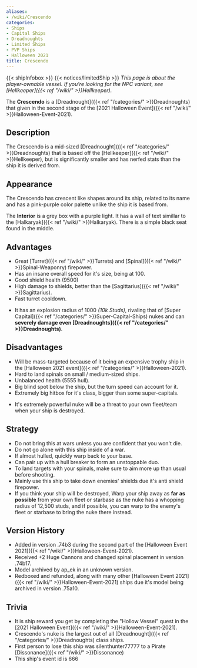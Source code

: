 ```yaml
---
aliases:
- /wiki/Crescendo
categories:
- Ships
- Capital Ships
- Dreadnoughts
- Limited Ships
- PVP Ships
- Halloween 2021
title: Crescendo
---
```


{{< shipInfobox >}} {{< notices/limitedShip >}} _This page is about the player-ownable vessel. If you're looking for the NPC variant, see [Hellkeeper]({{< ref "/wiki/" >}}Hellkeeper)._

The **Crescendo** is a [Dreadnought]({{< ref "/categories/" >}}Dreadnoughts) that given in the second stage of the [2021 Halloween Event]({{< ref "/wiki/" >}}Halloween-Event-2021).

## Description

The Crescendo is a mid-sized [Dreadnought]({{< ref "/categories/" >}}Dreadnoughts) that is based off the [Hellkeeper]({{< ref "/wiki/" >}}Hellkeeper), but is significantly smaller and has nerfed stats than the ship it is derived from.

## Appearance

The Crescendo has crescent like shapes around its ship, related to its name and has a pink-purple color palette unlike the ship it is based from.

The **Interior** is a grey box with a purple light. It has a wall of text simillar to the [Halkaryak]({{< ref "/wiki/" >}}Halkaryak). There is a simple black seat found in the middle.

## Advantages

- Great [Turret]({{< ref "/wiki/" >}}Turrets) and [Spinal]({{< ref "/wiki/" >}}Spinal-Weaponry) firepower.
- Has an insane overall speed for it's size, being at 100.
- Good shield health (9500)
- High damage to shields, better than the [Sagittarius]({{< ref "/wiki/" >}}Sagittarius).
- Fast turret cooldown.

<!-- -->

- It has an explosion radius of 1000 _(10k Studs)_, rivaling that of [Super Capital]({{< ref "/categories/" >}}Super-Capital-Ships) nukes and can **severely damage even [Dreadnoughts]({{< ref "/categories/" >}}Dreadnoughts)**.

## Disadvantages

- Will be mass-targeted because of it being an expensive trophy ship in the [Halloween 2021 event]({{< ref "/categories/" >}}Halloween-2021).
- Hard to land spinals on small / medium-sized ships.
- Unbalanced health (5555 hull).
- Big blind spot below the ship, but the turn speed can account for it.
- Extremely big hitbox for it's class, bigger than some super-capitals.

<!-- -->

- It's extremely powerful nuke will be a threat to your own fleet/team when your ship is destroyed.

## Strategy

- Do not bring this at wars unless you are confident that you won't die.
- Do not go alone with this ship inside of a war.
- If almost hulled, quickly warp back to your base.
- Can pair up with a hull breaker to form an unstoppable duo.
- To land targets with your spinals, make sure to aim more up than usual before shooting.
- Mainly use this ship to take down enemies' shields due it's anti shield firepower.
- If you think your ship will be destroyed, Warp your ship away as **far as possible** from your own fleet or starbase as the nuke has a whopping radius of 12,500 studs, and if possible, you can warp to the enemy's fleet or starbase to bring the nuke there instead.

## Version History 

- Added in version .74b3 during the second part of the [Halloween Event 2021]({{< ref "/wiki/" >}}Halloween-Event-2021).
- Received +2 Huge Cannons and changed spinal placement in version .74b17.
- Model archived by ap_ek in an unknown version.
- Redboxed and refunded, along with many other [Halloween Event 2021]({{< ref "/wiki/" >}}Halloween-Event-2021) ships due it's model being archived in version .75a10.

## Trivia

- It is ship reward you get by completing the "Hollow Vessel" quest in the [2021 Halloween Event]({{< ref "/wiki/" >}}Halloween-Event-2021).
- Crescendo's nuke is the largest out of all [Dreadnought]({{< ref "/categories/" >}}Dreadnoughts) class ships.
- First person to lose this ship was silenthunter77777 to a Pirate [Dissonance]({{< ref "/wiki/" >}}Dissonance)
- This ship's event id is 666